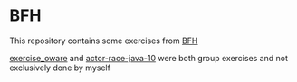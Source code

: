 # BFH

This repository contains some exercises from [BFH](bfh.ch)

[exercise_oware](https://github.com/aemmo2/BFH/tree/main/exercise_oware) and [actor-race-java-10](https://github.com/aemmo2/BFH/tree/main/actor-race-java-10) were both group exercises and not exclusively done by myself
